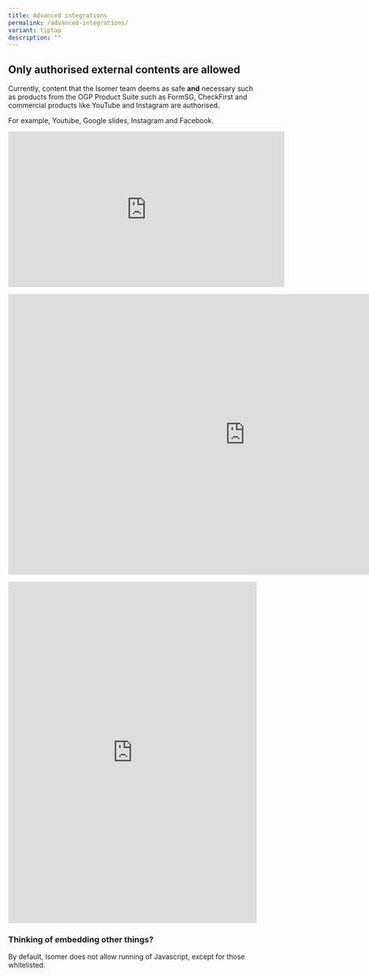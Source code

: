 ```yaml
---
title: Advanced integrations
permalink: /advanced-integrations/
variant: tiptap
description: ""
---
```

<h2>Only authorised external contents are allowed</h2>
<p>Currently, content that the Isomer team deems as safe <strong>and</strong> necessary
such as products from the OGP Product Suite such as FormSG, CheckFirst
and commercial products like YouTube and Instagram are authorised.</p>
<p></p>
<p>For example, Youtube, Google slides, Instagram and Facebook.</p>
<div class="iframe-wrapper">
<iframe height="315" width="560" allowfullscreen="true" frameborder="0" src="https://www.youtube.com/embed/6yW8TLKbHyc?si=SnKvCWDVVppGonb4"></iframe>
</div>
<p></p>
<div class="iframe-wrapper">
<iframe height="569" width="960" allowfullscreen="true" frameborder="0" src="https://docs.google.com/presentation/d/e/2PACX-1vRg3veX44L_rfLVk075B60EWFHrLARSJTsHL5WgF4z4EXxwTgEXssL7weHsmVKZMbjlDYkwhMyvLS60/embed?start=false&amp;loop=false&amp;delayms=3000"></iframe>
</div>
<p></p>
<div class="iframe-wrapper">
<iframe style="border:none;overflow:hidden" height="692" width="100%" allowfullscreen="true" frameborder="0" src="https://www.facebook.com/plugins/post.php?href=https%3A%2F%2Fwww.facebook.com%2FNDPeeps%2Fposts%2Fpfbid02R6Ciwi56TNoyykF8GjUadPk7ee4Afb3mMCbQg6cU455i7BzCniosotzf2nqDYp4pl&amp;show_text=true&amp;width=500"></iframe>
</div>
<p></p>
<p></p>
<h3>Thinking of embedding other things? </h3>
<p>By default, Isomer does not allow running of Javascript, except for those
whitelisted.</p>